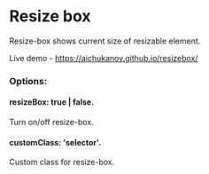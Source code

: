# Resize box
Resize-box shows current size of resizable element.

Live demo - https://aichukanov.github.io/resizebox/

<h3>Options:</h3>

<h4>resizeBox: true | false.</h4>
Turn on/off resize-box.

<h4>customClass: 'selector'.</h4> 
Custom class for resize-box.
